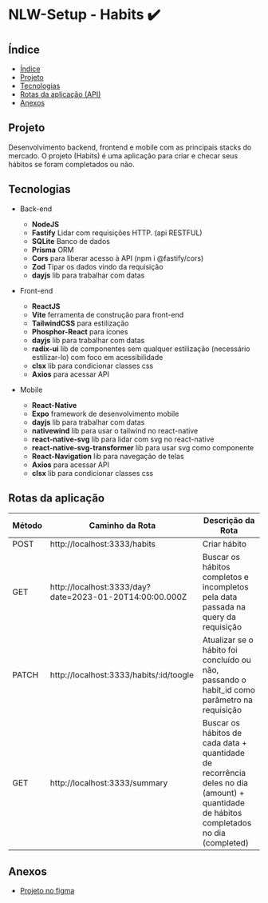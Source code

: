 # NLW-Setup - Habits ✔️

## Índice
* [Índice](#índice)
* [Projeto](#projeto)
* [Tecnologias](#tecnologias)
* [Rotas da aplicação (API)](#rotas-da-aplicação)
* [Anexos](#anexos)

## Projeto
Desenvolvimento backend, frontend e mobile com as principais stacks do mercado. O projeto (Habits) é uma aplicação para criar e checar seus hábitos se foram completados ou não.

## Tecnologias
* Back-end
  * __NodeJS__
  * __Fastify__ Lidar com requisições HTTP. (api RESTFUL)
  * __SQLite__ Banco de dados
  * __Prisma__ ORM
  * __Cors__ para liberar acesso à API (npm i @fastify/cors)
  * __Zod__ Tipar os dados vindo da requisição
  * __dayjs__ lib para trabalhar com datas

* Front-end
  * __ReactJS__
  * __Vite__ ferramenta de construção para front-end
  * __TailwindCSS__ para estilização
  * __Phosphor-React__ para ícones
  * __dayjs__ lib para trabalhar com datas
  * __radix-ui__ lib de componentes sem qualquer estilização (necessário estilizar-lo) com foco em acessibilidade
  * __clsx__ lib para condicionar classes css
  * __Axios__ para acessar API
* Mobile
    * __React-Native__
    * __Expo__ framework de desenvolvimento mobile
    * __dayjs__ lib para trabalhar com datas
    * __nativewind__ lib para usar o tailwind no react-native
    * __react-native-svg__ lib para lidar com svg no react-native
    * __react-native-svg-transformer__ lib para usar svg como componente
    * __React-Navigation__ lib para navegação de telas
    * __Axios__ para acessar API
    * __clsx__ lib para condicionar classes css

## Rotas da aplicação

| Método | Caminho da Rota | Descrição da Rota |
|---|---|---|
| POST | http://localhost:3333/habits | Criar hábito |
| GET | http://localhost:3333/day?date=2023-01-20T14:00:00.000Z | Buscar os hábitos completos e incompletos pela data passada na query da requisição  |
| PATCH | http://localhost:3333/habits/:id/toogle | Atualizar se o hábito foi concluído ou não, passando o habit_id como parâmetro na requisição |
| GET | http://localhost:3333/summary | Buscar os hábitos de cada data + quantidade de recorrência deles no dia (amount) + quantidade de hábitos completados no dia (completed)  |
## Anexos
* [Projeto no figma](https://www.figma.com/community/file/1195326661124171197)
